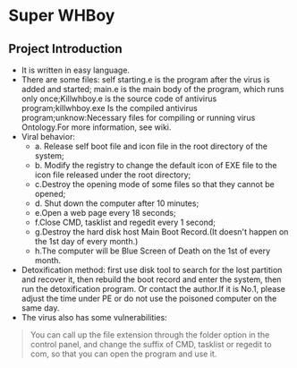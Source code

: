 Super WHBoy
=
Project Introduction
-
* It is written in easy language.
* There are some files: self starting.e is the program after the virus is added and started; main.e is the main body of the program, which runs only once;Killwhboy.e is the source code of antivirus program;killwhboy.exe Is the compiled antivirus program;unknow:Necessary files for compiling or running virus Ontology.For more information, see wiki.
* Viral behavior:
  * a. Release self boot file and icon file in the root directory of the system; 
  * b. Modify the registry to change the default icon of EXE file to the icon file released under the root directory;
  * c.Destroy the opening mode of some files so that they cannot be opened; 
  * d. Shut down the computer after 10 minutes;
  * e.Open a web page every 18 seconds; 
  * f.Close CMD, tasklist and regedit every 1 second; 
  * g.Destroy the hard disk host Main Boot Record.(It doesn't happen on the 1st day of every month.)
  * h.The computer will be Blue Screen of Death on the 1st of every month.
* Detoxification method: first use disk tool to search for the lost partition and recover it, then rebuild the boot record and enter the system, then run the detoxification program. Or contact the author.If it is No.1, please adjust the time under PE or do not use the poisoned computer on the same day.
* The virus also has some vulnerabilities:
>You can call up the file extension through the folder option in the control panel, and change the suffix of CMD, tasklist or regedit to com, so that you can open the program and use it.
